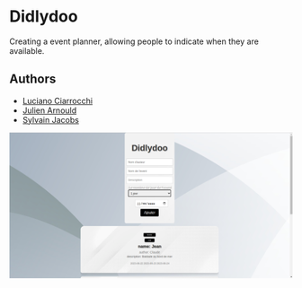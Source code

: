 
# Didlydoo

Creating a event planner, allowing people to indicate when they are available.


## Authors


- [Luciano Ciarrocchi](https://github.com/luch22)
- [Julien Arnould](https://github.com/Arnould-Julien)
- [Sylvain Jacobs](https://www.github.com/Alphit7)




![App Screenshot](frontend/assets/img/Screenshot.png)
